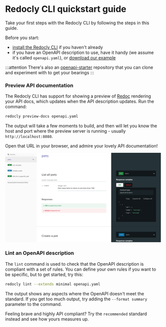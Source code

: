 # Redocly CLI quickstart guide

Take your first steps with the Redocly CLI by following the steps in this guide.

Before you start:
* [install the Redocly CLI](./installation.md) if you haven't already
* if you have an OpenAPI description to use, have it handy (we assume it's called `openapi.yaml`), or [download our example](https://github.com/Redocly/openapi-starter/blob/main/openapi/openapi.yaml)

:::attention
There's also an [openapi-starter](https://github.com/Redocly/openapi-starter) repository that you can clone and experiment with to get your bearings
:::

### Preview API documentation

The Redocly CLI has support for showing a preview of [Redoc](https://redocly.com/redoc) rendering your API docs, which updates when the API description updates. 
Run the command:

```bash
redocly preview-docs openapi.yaml
```

The output will take a few moments to build, and then will let you know the host and port where the preview server is running - usually `http://localhost:8080`.

Open that URL in your browser, and admire your lovely API documentation!

![Preview of API documentation](./images/preview-docs.png)

### Lint an OpenAPI description

The `lint` command is used to check that the OpenAPI description is compliant with a set of rules. You can define your own rules if you want to be specific, but to get started, try this:

```bash
redocly lint --extends minimal openapi.yaml
```

The output shows any aspects where the OpenAPI doesn't meet the standard. If you get too much output, try adding the `--format summary` parameter to the command.

Feeling brave and highly API compliant? Try the `recommended` standard instead and see how yours measures up.
